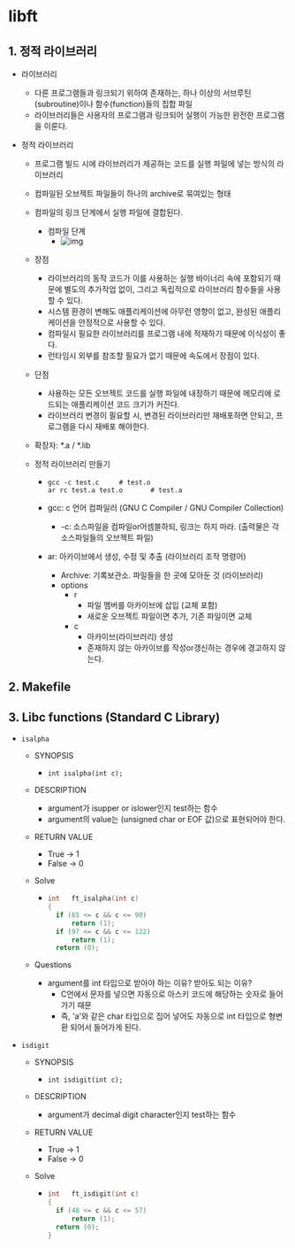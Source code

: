 # libft



## 1. 정적 라이브러리

- 라이브러리

  - 다른 프로그램들과 링크되기 위하여 존재하는, 하나 이상의 서브루틴(subroutine)이나 함수(function)들의 집합 파일
  - 라이브러리들은 사용자의 프로그램과 링크되어 실행이 가능한 완전한 프로그램을 이룬다.

- 정적 라이브러리

  - 프로그램 빌드 시에 라이브러리가 제공하는 코드를 실행 파일에 넣는 방식의 라이브러리

  - 컴파일된 오브젝트 파일들이 하나의 archive로 묶여있는 형태

  - 컴파일의 링크 단계에서 실행 파일에 결합된다.

    - 컴파일 단계
      - ![img](https://blog.kakaocdn.net/dn/x8xPL/btq0HabcJAh/n5rCuGjzpUtynbDi3n00m0/img.png)	

  - 장점

    - 라이브러리의 동작 코드가 이를 사용하는 실행 바이너리 속에 포함되기 때문에 별도의 추가작업 없이, 그리고 독립적으로 라이브러리 함수들을 사용할 수 있다.
    - 시스템 환경이 변해도 애플리케이션에 아무런 영향이 없고, 완성된 애플리케이션을 안정적으로 사용할 수 있다.
    - 컴파일시 필요한 라이브러리를 프로그램 내에 적재하기 때문에 이식성이 좋다.
    - 런타임시 외부를 참조할 필요가 없기 때문에 속도에서 장점이 있다.

  - 단점

    - 사용하는 모든 오브젝트 코드를 실행 파일에 내장하기 때문에 메모리에 로드되는 애플리케이션 코드 크기가 커진다.
    - 라이브러리 변경이 필요할 시, 변경된 라이브러리만 재배포하면 안되고, 프로그램을 다시 재배포 해야한다.

  - 확장자: *.a / *.lib

  - 정적 라이브러리 만들기

    - ```shell
      gcc -c test.c		# test.o
      ar rc test.a test.o		# test.a
      ```

    - gcc: c 언어 컴파일러 (GNU C Compiler / GNU Compiler Collection)

      - -c: 소스파일을 컴파일or어셈블하되, 링크는 하지 마라. (출력물은 각 소스파일들의 오브젝트 파일)

    - ar: 아카이브에서 생성, 수정 및 추출 (라이브러리 조작 명령어)

      - Archive: 기록보관소. 파일들을 한 곳에 모아둔 것 (라이브러리)
      - options
        - r
          - 파일 멤버를 아카이브에 삽입 (교체 포함)
          - 새로운 오브젝트 파일이면 추가, 기존 파일이면 교체
        - c
          - 아카이브(라이브러리) 생성
          - 존재하지 않는 아카이브를 작성or갱신하는 경우에 경고하지 않는다.



## 2. Makefile



## 3. Libc functions (Standard C Library)

- `isalpha`

  - SYNOPSIS

    - `int isalpha(int c);`

  - DESCRIPTION

    - argument가 isupper or islower인지 test하는 함수
    - argument의 value는 (unsigned char or EOF 값)으로 표현되어야 한다.

  - RETURN VALUE

    - True -> 1
    - False -> 0

  - Solve

    - ```c
      int	ft_isalpha(int c)
      {
      	if (65 <= c && c <= 90)
      		return (1);
      	if (97 <= c && c <= 122)
      		return (1);
      	return (0);
      ```

  - Questions

    - argument를 int 타입으로 받아야 하는 이유? 받아도 되는 이유?
      - C언에서 문자를 넣으면 자동으로 아스키 코드에 해당하는 숫자로 들어가기 때문
      - 즉, 'a'와 같은 char 타입으로 집어 넣어도 자동으로 int 타입으로 형변환 되어서 들어가게 된다.

- `isdigit`

  - SYNOPSIS

    - `int isdigit(int c);`

  - DESCRIPTION

    - argument가 decimal digit character인지 test하는 함수

  - RETURN VALUE

    - True -> 1
    - False -> 0

  - Solve

    - ```c
      int	ft_isdigit(int c)
      {
      	if (48 <= c && c <= 57)
      		return (1);
      	return (0);
      }
      ```
